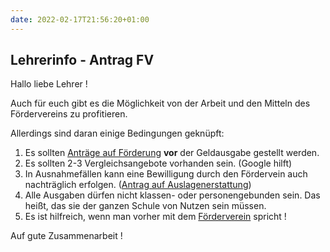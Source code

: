 ```yaml
---
date: 2022-02-17T21:56:20+01:00
---
```


## Lehrerinfo - Antrag FV

Hallo liebe Lehrer !

Auch für euch gibt es die Möglichkeit von der Arbeit und den Mitteln des Fördervereins zu profitieren.

Allerdings sind daran einige Bedingungen geknüpft:

1. Es sollten [Anträge auf Förderung](https://thalia-fv.bornkessel.com/images/Verein/Antraege/Antrag-auf-Foerderung.pdf) **vor** der Geldausgabe gestellt werden.
2. Es sollten 2-3 Vergleichsangebote vorhanden sein. (Google hilft)
3. In Ausnahmefällen kann eine Bewilligung durch den Fördervein auch nachträglich erfolgen. ([Antrag auf Auslagenerstattung](https://thalia-fv.bornkessel.com/images/Verein/Antraege/fv-auslagenerstattung.pdf))
4. Alle Ausgaben dürfen nicht klassen- oder personengebunden sein. 
     Das heißt, das sie der ganzen Schule von Nutzen sein müssen.
5. Es ist hilfreich, wenn man vorher mit dem [Förderverein](https://thalia-fv.bornkessel.com/index.php/fv/kontakt/8-fv) spricht !

 

Auf gute Zusammenarbeit !

 

